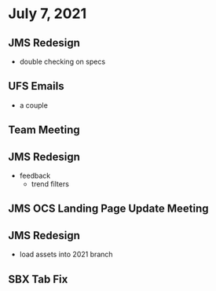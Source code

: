 # July 7, 2021

## JMS Redesign
- double checking on specs

## UFS Emails
- a couple

## Team Meeting

## JMS Redesign
- feedback
	- trend filters

## JMS OCS Landing Page Update Meeting

## JMS Redesign
- load assets into 2021 branch

## SBX Tab Fix